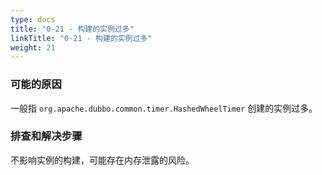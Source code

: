 ```yaml
---
type: docs
title: "0-21 - 构建的实例过多"
linkTitle: "0-21 - 构建的实例过多"
weight: 21
---
```


### 可能的原因

一般指 `org.apache.dubbo.common.timer.HashedWheelTimer` 创建的实例过多。

### 排查和解决步骤

不影响实例的构建，可能存在内存泄露的风险。

